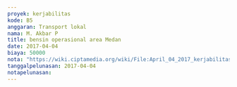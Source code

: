 ```yaml
---
proyek: kerjabilitas
kode: B5
anggaran: Transport lokal
nama: M. Akbar P
title: bensin operasional area Medan
date: 2017-04-04
biaya: 50000
nota: "https://wiki.ciptamedia.org/wiki/File:April_04_2017_kerjabilitas_B5_bensin_akbar.jpg"
tanggalpelunasan: 2017-04-04
notapelunasan:
---
```

